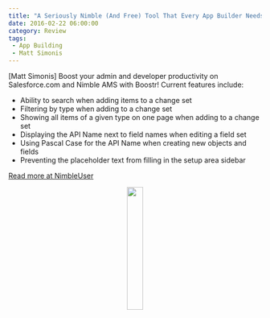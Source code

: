 ```yaml
---
title: "A Seriously Nimble (And Free) Tool That Every App Builder Needs"
date: 2016-02-22 06:00:00
category: Review
tags: 
 - App Building
 - Matt Simonis
---
```

[Matt Simonis] Boost your admin and developer productivity on Salesforce.com and Nimble AMS with Boostr! 
Current features include:
- Ability to search when adding items to a change set
- Filtering by type when adding to a change set
- Showing all items of a given type on one page when adding to a change set
- Displaying the API Name next to field names when editing a field set
- Using Pascal Case for the API Name when creating new objects and fields
- Preventing the placeholder text from filling in the setup area sidebar
 
<a href="http://www.nimbleuser.com/blog/a-seriously-nimble-and-free-tool-that-every-salesforce-admin-needs/">Read more at NimbleUser</a>
<div align="center"><img src="http://www.nimbleuseer.com/uploads/9/4/3/7/94371761/boostr-for-salesforce-and-nimbleams-750x300.jpg" width="25%" height="25%"/></div>

